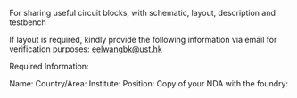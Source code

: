 For sharing useful circuit blocks, with schematic, layout, description and testbench

If layout is required, kindly provide the following information via email for verification purposes: eelwangbk@ust.hk

Required Information:

Name: Country/Area: Institute: Position: Copy of your NDA with the foundry:
